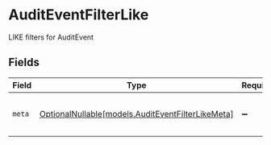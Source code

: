# AuditEventFilterLike

LIKE filters for AuditEvent


## Fields

| Field                                                                                      | Type                                                                                       | Required                                                                                   | Description                                                                                |
| ------------------------------------------------------------------------------------------ | ------------------------------------------------------------------------------------------ | ------------------------------------------------------------------------------------------ | ------------------------------------------------------------------------------------------ |
| `meta`                                                                                     | [OptionalNullable[models.AuditEventFilterLikeMeta]](../models/auditeventfilterlikemeta.md) | :heavy_minus_sign:                                                                         | Metadata information for the AuditEvent                                                    |